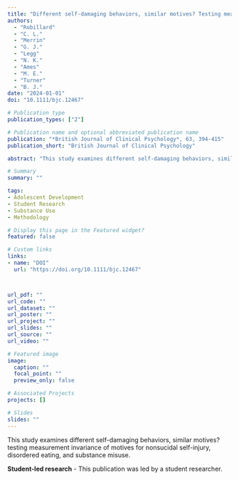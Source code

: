 ```yaml
---
title: "Different self-damaging behaviors, similar motives? Testing measurement invariance of motives for nonsucidal self-injury, disordered eating, and substance misuse (Student-led research)"
authors:
  - "Robillard"
  - "C. L."
  - "Merrin"
  - "G. J."
  - "Legg"
  - "N. K."
  - "Ames"
  - "M. E."
  - "Turner"
  - "B. J."
date: "2024-01-01"
doi: "10.1111/bjc.12467"

# Publication type
publication_types: ["2"]

# Publication name and optional abbreviated publication name
publication: "*British Journal of Clinical Psychology*, 63, 394-415"
publication_short: "British Journal of Clinical Psychology"

abstract: "This study examines different self-damaging behaviors, similar motives? testing measurement invariance of motives for nonsucidal self-injury, disordered eating, and substance misuse."

# Summary
summary: ""

tags:
- Adolescent Development
- Student Research
- Substance Use
- Methodology

# Display this page in the Featured widget?
featured: false

# Custom links
links:
- name: "DOI"
  url: "https://doi.org/10.1111/bjc.12467"



url_pdf: ""
url_code: ""
url_dataset: ""
url_poster: ""
url_project: ""
url_slides: ""
url_source: ""
url_video: ""

# Featured image
image:
  caption: ""
  focal_point: ""
  preview_only: false

# Associated Projects
projects: []

# Slides
slides: ""
---
```


This study examines different self-damaging behaviors, similar motives? testing measurement invariance of motives for nonsucidal self-injury, disordered eating, and substance misuse.

**Student-led research** - This publication was led by a student researcher.
